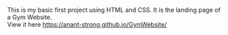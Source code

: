 This is my basic first project using HTML and CSS.
It is the landing page of a Gym Website.<br>
View it here https://anant-strong.github.io/GymWebsite/
